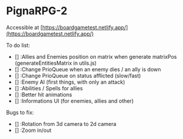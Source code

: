 # PignaRPG-2
Accessible at [https://boardgametest.netlify.app/](https://boardgametest.netlify.app/)

To do list:

- [] :Allies and Enemies position on matrix when generate matrixPos (generateEntitiesMatrix in utils.js)
- [] :Change PrioQueue when an enemy dies / an ally is down
- [] :Change PrioQueue on status afflicted (slow/fast)
- [] :Enemy AI (first things, with only an attack)
- [] :Abilities / Spells for allies
- [] :Better hit animations
- [] :Informations UI (for enemies, allies and other)

Bugs to fix:

- [] :Rotation from 3d camera to 2d camera
- [] :Zoom in/out